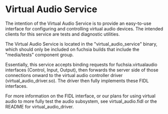 # Virtual Audio Service

The intention of the Virtual Audio Service is to provide an easy-to-use
interface for configuring and controlling virtual audio devices. The intended
clients for this service are tests and diagnostic utilities.

The Virtual Audio Service is located in the "virtual_audio_service" binary,
which should only be included on fuchsia builds that include the
"media/tests" component group.

Essentially, this service accepts binding requests for fuchsia.virtualaudio
interfaces (Control, Input, Output), then forwards the server side of those
connections onward to the virtual audio controller driver
(virtual_audio_driver.so). The driver then fully implements these FIDL
interfaces.

For more information on the FIDL interface, or our plans for using virtual audio
to more fully test the audio subsystem, see virtual_audio.fidl or the README for
virtual_audio_driver.
